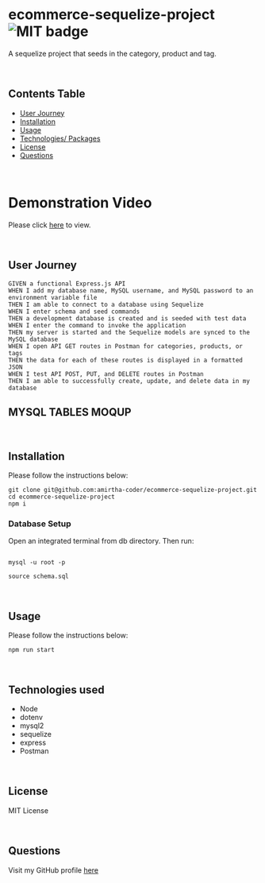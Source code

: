 # ecommerce-sequelize-project<br>![MIT badge](https://img.shields.io/badge/MIT-License-green)

A sequelize project that seeds in the category, product and tag.

<br>

## Contents Table

- [User Journey](#user-journey)
- [Installation](#installation)
- [Usage](#usage)
- [Technologies/ Packages](#technologies-used)
- [License](#license)
- [Questions](#questions)

<br>

# Demonstration Video

Please click [here](https://www.loom.com/share/80b15c79ba20484ba7b83a784954e3a5) to view.

<br>

## User Journey

```
GIVEN a functional Express.js API
WHEN I add my database name, MySQL username, and MySQL password to an environment variable file
THEN I am able to connect to a database using Sequelize
WHEN I enter schema and seed commands
THEN a development database is created and is seeded with test data
WHEN I enter the command to invoke the application
THEN my server is started and the Sequelize models are synced to the MySQL database
WHEN I open API GET routes in Postman for categories, products, or tags
THEN the data for each of these routes is displayed in a formatted JSON
WHEN I test API POST, PUT, and DELETE routes in Postman
THEN I am able to successfully create, update, and delete data in my database
```

## MYSQL TABLES MOQUP

<br>

## Installation

Please follow the instructions below:

```
git clone git@github.com:amirtha-coder/ecommerce-sequelize-project.git
cd ecommerce-sequelize-project
npm i
```

### Database Setup

Open an integrated terminal from db directory. Then run:

```

mysql -u root -p

source schema.sql

```

<br>

## Usage

Please follow the instructions below:

```
npm run start
```

<br>

## Technologies used

- Node
- dotenv
- mysql2
- sequelize
- express
- Postman

<br>

## License

MIT License

<br>

## Questions

Visit my GitHub profile [here](https://github.com/amirtha-coder)
